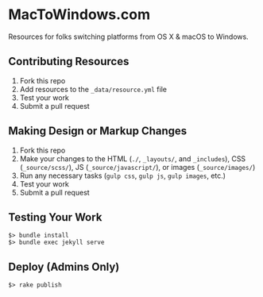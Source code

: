 # MacToWindows.com

Resources for folks switching platforms from OS X & macOS to Windows.

## Contributing Resources

1. Fork this repo
2. Add resources to the `_data/resource.yml` file
3. Test your work
4. Submit a pull request

## Making Design or Markup Changes

1. Fork this repo
2. Make your changes to the HTML (`./`, `_layouts/`, and `_includes`), CSS (`_source/scss/`), JS (`_source/javascript/`), or images (`_source/images/`)
3. Run any necessary tasks (`gulp css`, `gulp js`, `gulp images`, etc.)
4. Test your work
5. Submit a pull request

## Testing Your Work
	
	$> bundle install
	$> bundle exec jekyll serve
	
## Deploy (Admins Only)

	$> rake publish